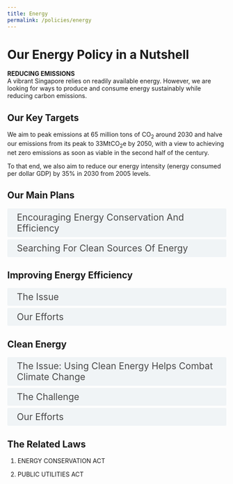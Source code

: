 ```yaml
---
title: Energy
permalink: /policies/energy
---
```

<style>

input {
	display: none;
}
label {
	display: block;
	padding: 8px 22px;
	margin: 0 0 5px 0;
	cursor: pointor;
	background: #F0F4F6;
	border-radius: 3px;
	color: #484848;
	transition: ease .5s;
	font-size: 1.5em;
}

label:hover {
	background: #4a96b0;
	color: #FFF;
}

.accordion-content {
	/* background: #E2E5F6; */
	padding: 10px 0px 30px 30px;
	/* border: 1px solid #484848; */
	margin: 0 0 1px 0;
	border-radius: 3px;
}

input + label + .accordion-content {
	display: none;
}

input:checked + label + .accordion-content {
	display: none;
}

input:checked + label + .accordion-content {
	display: block;
}

</style>
<!-- End of accordion -->

<div class="container">

<h1><b>Our Energy Policy in a Nutshell</b></h1>

<p><strong>REDUCING EMISSIONS</strong><br>  A vibrant Singapore relies on readily available energy. However, we are looking for ways to produce and consume energy sustainably while reducing carbon emissions.</p>

<h2 id="our-key-targets">Our Key Targets</h2>
<p>We aim to peak emissions at 65 million tons of CO<sub>2</sub> around 2030 and halve our emissions from its peak to 33MtCO<sub>2</sub>e by 2050, with a view to achieving net zero emissions as soon as viable in the second half of the century.</p>
<p>To that end, we also aim to reduce our energy intensity (energy consumed per dollar GDP) by 35% in 2030 from 2005 levels.</p>

<h2 id="our-main-plans">Our Main Plans</h2>
<div>
	<input type="checkbox" id="title1"  /><label for="title1">Encouraging Energy Conservation And Efficiency</label>
	<div class="accordion-content">
		<p>Energy consumption is one of the main sources of carbon emissions in Singapore. Our industrial and commercial activities, transport systems and household appliances all run on electricity and fossil fuel. We encourage energy efficiency among households, industry, and the public sector to reduce carbon emissions through regulations, capability building, and incentives.</p>
	</div>
	<input type="checkbox" id="title2"  /><label for="title2">Searching For Clean Sources Of Energy</label>
	<div class="accordion-content">
		<p>In addition to being more energy-efficient, we need to find cleaner sources of energy, despite being alternative energy disadvantaged. Singapore will push the boundaries in solar deployment, while exploring the possibility of importing renewable energy and using low-carbon alternatives.</p>
	</div>
</div>

<a id="improving-energy-efficiency"></a>

<h2>Improving Energy Efficiency</h2>
<div>
	<input type="checkbox" id="title3"  /><label for="title3">The Issue</label>
	<div class="accordion-content">
		<p>Energy is essential for our day-to-day living and powers our industries, commercial and transport activities. However, as our nation develops and population grows, our energy consumption has also gone up. We need to ensure that this precious resource is used wisely, for the sake of energy security, as well as reducing our carbon emissions.</p>
		<p>Energy conservation does not mean changing lifestyles drastically. It encourages the using of energy in a smarter way to achieve the same results with less energy. Not only does it reduce carbon emissions and pollutants, it enables us to achieve savings in our utility bills.</p>
	</div>
	<input type="checkbox" id="title4"  /><label for="title4">Our Efforts</label>
	<div class="accordion-content">
		<p><strong>Households</strong><br>  We have  implemented measures to help households improve energy efficiency by setting Minimum Energy Performance Standards (MEPS) for major energy consuming household appliances, and subject them to a Mandatory Energy Labelling Scheme (MELS) to help households make informed purchasing decisions. In 2020, we launched the  Climate-Friendly Household Programme to assist 1-room to 3-room HDB households to switch to more resource-efficient appliances.</p>
		<p><strong>Industries</strong><br>  Businesses, meanwhile, can tap on various initiatives run by the Energy Efficiency Programme Office. These include participation in the Energy Efficiency National Partnership (EENP). The EENP allows companies to gain access to energy efficiency best practices, as well as the Energy Efficiency Fund, which supports up to 50% of qualifying costs of their energy efficiency initiatives.</p>
		<p><em>Energy Conservation Act</em></p>
		<p>There are further measures in place for large energy users in particular sectors. The Energy Conservation Act requires large energy users in the industry and transport sectors to appoint energy managers, report energy use, and put in place good energy management practices. The Act also sets out minimum energy performance standards for industrial equipment. We also implemented an enhanced set of Industry Energy Efficiency schemes to give a stronger push for industrial facilities, including those in the Energy and Chemical (E&C) sector, to be more energy-efficient.</p>
		<p><strong>Transport</strong><br>  We will also green our major international transport facilities. Tuas Port, when completed by the 2040s, will consolidate Singapore’s container operations in a single automated terminal. This, and the reduction in inter-haulage operations by road and sea, will provide greater efficiency and lower emissions. Changi Airport’s new Terminal 5 will also be designed and built according to stringent energy efficiency standards, and is anticipated to achieve Green Mark Platinum standards.</p>
		<p><strong>Buildings</strong><br>  As of March 2020, we have greened more than 40 per cent of our buildings (by gross floor area) and target to green 80 per cent by 2030. We have developed the Super Low Energy (SLE) Building Programme, to encourage the industry to achieve best-in-class building energy performance in a cost-effective manner. To support the push towards more energy-efficient buildings, we plan to raise the minimum energy performance standards for all new and existing buildings undergoing major retrofitting works.</p>
		<p><strong>Public Sector</strong><br>  The public sector is taking the lead in improving energy efficiency. We have adopted measures like contracting companies to identify energy savings measures when undertaking building retrofit projects, increasing air conditioner temperatures, and setting overall targets for energy efficiency.</p>
	</div>
</div>

<a id="clean-energy"></a>

<h2>Clean Energy</h2>
<div>
	<input type="checkbox" id="title5"  /><label for="title5">The Issue: Using Clean Energy Helps Combat Climate Change</label>
	<div class="accordion-content">
		<p>The use of conventional energy sources such as fossil fuels to power Singapore results in the emission of carbon dioxide and other greenhouse gases, contributing to climate change. Clean energy sources can help us meet our energy needs while minimising the environmental impact.</p>
	</div>
	<input type="checkbox" id="title6"  /><label for="title6">The Challenge</label>
	<div class="accordion-content">
		<p>However, our small land area, geographical location and other physical attributes make it hard for us to adopt other kinds of energy sources. Singapore is an "alternative energy-disadvantaged" country, as recognised under the United Nations Framework Convention on Climate Change (UNFCCC). We lack the natural characteristics necessary to make use of non-fossil alternatives such as hydroelectricity, wind energy and geothermal energy. Solar power is one possible renewable energy source we can adopt, but its viability is affected by limited land and rooftop space, and amount of cloud cover and humidity, among other factors.</p>
	</div>
	<input type="checkbox" id="title7"  /><label for="title7">Our Efforts</label>
	<div class="accordion-content">
		<p>Singapore will rely on four ways to obtain cleaner energy:</p>
		<ol>
			<li><p>We are using more natural gas – the cleanest of fossil fuels – to cut down our emissions.</p>
			</li>
			<li><p>We have expanded the use of solar energy in Singapore. We achieved our target of generating 350 megawatt-peak of electricity in 2020, and aim to deploy at least 2 gigawatt-peak by 2030 (enough to power around 10 per cent of the peak daily electricity demand today). We will achieve this by making use of technologies such as floating solar photovoltaic systems on our reservoirs and offshore waters, to overcome our land constraints. We also aim to deploy 200 megawatts of energy storage beyond 2025.</p>
			</li>
			<li><p>We aim to set up a regional power grid, which enables us to import electricity generated from neighbouring countries’ renewable energy sources. We will begin with a pilot measure: importing 100 megawatts from Malaysia for two years. We are also signing an agreement with Laos, Thailand and Malaysia to explore the possibility of multilateral trade in power.</p>
			</li>
			<li><p>We are exploring the use of low-carbon fuels like hydrogen, as well as measures like carbon capture utilisation and storage. We have set aside $49 million for research into such technologies.</p>
			</li>
		</ol>
		<p>Having cleaner energy sources will also allow us to reduce carbon emissions in the transport sector. We aim to phase out internal combustion engine (ICE) vehicles and have all vehicles run on cleaner energy by 2040.  To encourage take-up of cleaner vehicles, new electric vehicle (EV) purchases will receive rebates for a three-year period from January 2021. We will also expand the public EV charging infrastructure significantly.</p>
	</div>
</div>

<a id="climate-change"></a>


<h2>The Related Laws</h2>
<ol>
	<li><p>ENERGY CONSERVATION ACT</p>
	</li>
	<li><p>PUBLIC UTILITIES ACT</p>
	</li>
</ol>
